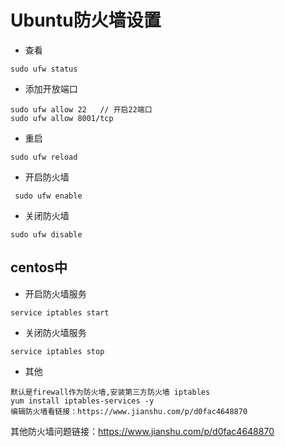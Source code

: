 # Ubuntu防火墙设置

- 查看

```
sudo ufw status  
```

- 添加开放端口

```
sudo ufw allow 22   // 开启22端口 
sudo ufw allow 8001/tcp
```

- 重启

```
sudo ufw reload  
```

- 开启防火墙

```
 sudo ufw enable
```

- 关闭防火墙

```
sudo ufw disable 
```



## centos中

- 开启防火墙服务

```
service iptables start
```

- 关闭防火墙服务

```
service iptables stop
```

- 其他

```
默认是firewall作为防火墙,安装第三方防火墙 iptables
yum install iptables-services -y
编辑防火墙看链接：https://www.jianshu.com/p/d0fac4648870
```

其他防火墙问题链接：https://www.jianshu.com/p/d0fac4648870

